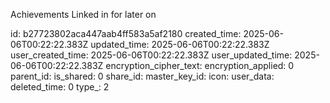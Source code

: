 Achievements Linked in for later on

id: b27723802aca447aab4ff583a5af2180
created_time: 2025-06-06T00:22:22.383Z
updated_time: 2025-06-06T00:22:22.383Z
user_created_time: 2025-06-06T00:22:22.383Z
user_updated_time: 2025-06-06T00:22:22.383Z
encryption_cipher_text: 
encryption_applied: 0
parent_id: 
is_shared: 0
share_id: 
master_key_id: 
icon: 
user_data: 
deleted_time: 0
type_: 2